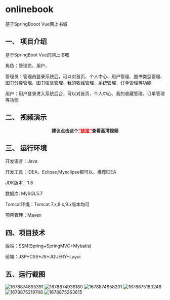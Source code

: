 # onlinebook
基于SpringBooot Vue网上书城
## 一、 项目介绍
基于SpringBoot Vue的网上书城

角色：管理员、用户、

管理员：管理员登录系统后，可以对首页、个人中心、用户管理、图书类型管理、图书分类管理、图书信息管理、我的收藏管理、系统管理、订单管理等功能

用户：用户登录进入系统后台，可以对首页、个人中心、我的收藏管理、订单管理等功能
##  二、 视频演示

<p style="text-align: center;"><strong><span class="ne-text">建议点击这个</span><a style="color: #ff0000;" href="https://www.bilibili.com/video/BV1do4y1q7Eo/?spm_id_from=333.999.0.0&vd_source=b5789de9f485ad6d0cfaeca1ad4b230c">“链接”</a>查看高清视频</strong></p>

## 三、 运行环境

开发语言：Java

开发工具：IDEA，Eclipse,Myeclipse都可以。推荐IDEA

JDK版本：1.8

数据库: MySQL5.7

Tomcat环境：Tomcat 7.x,8.x,9.x版本均可

项目管理：Maven

## 四、项目技术
后端：SSM(Spring+SpringMVC+Mybatis)

前端：JSP+CSS+JS+JQUERY+Layui
## 五、运行截图
![1678874895391](https://user-images.githubusercontent.com/124327024/235094339-496856a0-4c7c-4959-9d0e-0375e4d1dff9.jpg)
![1678874936180](https://user-images.githubusercontent.com/124327024/235094349-f21374dc-f3a9-409b-89de-b36cfd5af3a7.jpg)
![1678874958201](https://user-images.githubusercontent.com/124327024/235094355-ad20b3b2-6dd2-414f-aa78-f3223d5ed717.jpg)
![1678875183248](https://user-images.githubusercontent.com/124327024/235094361-1689fc90-fa9d-4636-a0a3-251249e8ce4e.jpg)
![1678875219748](https://user-images.githubusercontent.com/124327024/235094366-25f68dcc-2e65-4094-9405-5555ee26bef9.jpg)
![1678875263615](https://user-images.githubusercontent.com/124327024/235094371-6f296363-e7c6-42d4-a6ef-78e4c195c20e.jpg)

